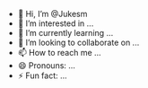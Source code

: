 - 👋 Hi, I’m @Jukesm
- 👀 I’m interested in ...
- 🌱 I’m currently learning ...
- 💞️ I’m looking to collaborate on ...
- 📫 How to reach me ...
- 😄 Pronouns: ...
- ⚡ Fun fact: ...

<!---
Jukesm/Jukesm is a ✨ special ✨ repository because its `README.md` (this file) appears on your GitHub profile.
You can click the Preview link to take a look at your changes.
--->
